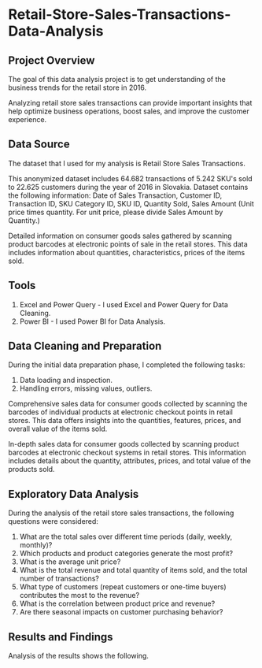 # Retail-Store-Sales-Transactions-Data-Analysis

## Project Overview

The goal of this data analysis project is to get understanding of the business trends for the retail store in 2016.

Analyzing retail store sales transactions can provide important insights that help optimize business operations, boost sales, and improve the customer experience.


## Data Source

The dataset that I used for my analysis is Retail Store Sales Transactions.

This anonymized dataset includes 64.682 transactions of 5.242 SKU's sold to 22.625 customers during the year of 2016 in Slovakia. Dataset contains the following information: Date of Sales Transaction, Customer ID, Transaction ID, SKU Category ID, SKU ID, Quantity Sold, Sales Amount (Unit price times quantity. For unit price, please divide Sales Amount by Quantity.)

Detailed information on consumer goods sales gathered by scanning product barcodes at electronic points of sale in the retail stores. This data includes information about quantities, characteristics, prices of the items sold.


## Tools

1.	Excel and Power Query - I used Excel and Power Query for Data Cleaning.
2.	Power BI - I used Power BI for Data Analysis.


## Data Cleaning and Preparation

During the initial data preparation phase, I completed the following tasks:
1.	Data loading and inspection.
2.	Handling errors, missing values, outliers.
   
Comprehensive sales data for consumer goods collected by scanning the barcodes of individual products at electronic checkout points in retail stores. This data offers insights into the quantities, features, prices, and overall value of the items sold.

In-depth sales data for consumer goods collected by scanning product barcodes at electronic checkout systems in retail stores. This information includes details about the quantity, attributes, prices, and total value of the products sold.

## Exploratory Data Analysis

During the analysis of the retail store sales transactions, the following questions were considered:

1.	What are the total sales over different time periods (daily, weekly, monthly)?
2.	Which products and product categories generate the most profit?
3.	What is the average unit price? 
4.	What is the total revenue and total quantity of items sold, and the total number of transactions?
5.	What type of customers (repeat customers or one-time buyers) contributes the most to the revenue?
6.	What is the correlation between product price and revenue?
7.	Are there seasonal impacts on customer purchasing behavior?


## Results and Findings

Analysis of the results shows the following. 

